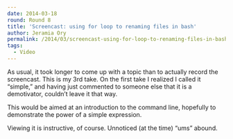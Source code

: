 ```yaml
---
date: 2014-03-18
round: Round 8
title: 'Screencast: using for loop to renaming files in bash'
author: Jeramia Ory
permalink: /2014/03/screencast-using-for-loop-to-renaming-files-in-bash/
tags:
  - Video
---
```

As usual, it took longer to come up with a topic than to actually record the screencast. This is my 3rd take. On the first take I realized I called it &#8220;simple,&#8221; and having just commented to someone else that it is a demotivator, couldn&#8217;t leave it that way.

This would be aimed at an introduction to the command line, hopefully to demonstrate the power of a simple expression.

Viewing it is instructive, of course. Unnoticed (at the time) &#8220;ums&#8221; abound.
